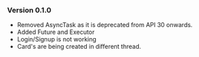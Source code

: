### Version 0.1.0
* Removed AsyncTask as it is deprecated from API 30 onwards.
* Added Future and Executor
* Login/Signup is not working 
* Card's are being created in different thread.
